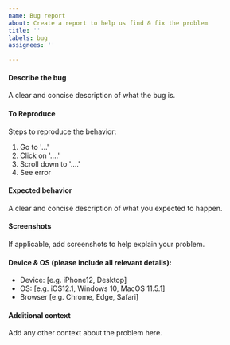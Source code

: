 ```yaml
---
name: Bug report
about: Create a report to help us find & fix the problem
title: ''
labels: bug
assignees: ''

---
```


#### Describe the bug
A clear and concise description of what the bug is.

#### To Reproduce
Steps to reproduce the behavior:
1. Go to '...'
2. Click on '....'
3. Scroll down to '....'
4. See error

#### Expected behavior
A clear and concise description of what you expected to happen.

#### Screenshots
If applicable, add screenshots to help explain your problem.

#### Device & OS (please include all relevant details):
 - Device: [e.g. iPhone12, Desktop]
 - OS: [e.g. iOS12.1, Windows 10, MacOS 11.5.1]
 - Browser [e.g. Chrome, Edge, Safari]

#### Additional context
Add any other context about the problem here.

